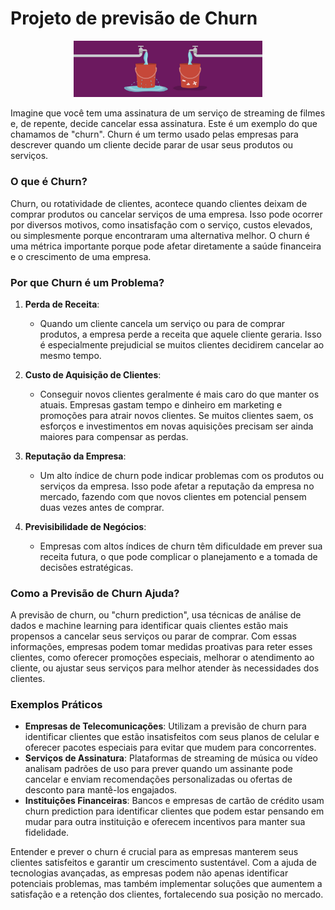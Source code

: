 # Projeto de previsão de Churn

<p align=center>
<img src="https://raw.githubusercontent.com/carlosfab/dsnp2/master/img/churnrate.jpg" width="60%"></p>


Imagine que você tem uma assinatura de um serviço de streaming de filmes e, de repente, decide cancelar essa assinatura. Este é um exemplo do que chamamos de "churn". Churn é um termo usado pelas empresas para descrever quando um cliente decide parar de usar seus produtos ou serviços.

### O que é Churn?

Churn, ou rotatividade de clientes, acontece quando clientes deixam de comprar produtos ou cancelar serviços de uma empresa. Isso pode ocorrer por diversos motivos, como insatisfação com o serviço, custos elevados, ou simplesmente porque encontraram uma alternativa melhor. O churn é uma métrica importante porque pode afetar diretamente a saúde financeira e o crescimento de uma empresa.

### Por que Churn é um Problema?

1. **Perda de Receita**:
   - Quando um cliente cancela um serviço ou para de comprar produtos, a empresa perde a receita que aquele cliente geraria. Isso é especialmente prejudicial se muitos clientes decidirem cancelar ao mesmo tempo.

2. **Custo de Aquisição de Clientes**:
   - Conseguir novos clientes geralmente é mais caro do que manter os atuais. Empresas gastam tempo e dinheiro em marketing e promoções para atrair novos clientes. Se muitos clientes saem, os esforços e investimentos em novas aquisições precisam ser ainda maiores para compensar as perdas.

3. **Reputação da Empresa**:
   - Um alto índice de churn pode indicar problemas com os produtos ou serviços da empresa. Isso pode afetar a reputação da empresa no mercado, fazendo com que novos clientes em potencial pensem duas vezes antes de comprar.

4. **Previsibilidade de Negócios**:
   - Empresas com altos índices de churn têm dificuldade em prever sua receita futura, o que pode complicar o planejamento e a tomada de decisões estratégicas.

### Como a Previsão de Churn Ajuda?

A previsão de churn, ou "churn prediction", usa técnicas de análise de dados e machine learning para identificar quais clientes estão mais propensos a cancelar seus serviços ou parar de comprar. Com essas informações, empresas podem tomar medidas proativas para reter esses clientes, como oferecer promoções especiais, melhorar o atendimento ao cliente, ou ajustar seus serviços para melhor atender às necessidades dos clientes.

### Exemplos Práticos

- **Empresas de Telecomunicações**: Utilizam a previsão de churn para identificar clientes que estão insatisfeitos com seus planos de celular e oferecer pacotes especiais para evitar que mudem para concorrentes.
- **Serviços de Assinatura**: Plataformas de streaming de música ou vídeo analisam padrões de uso para prever quando um assinante pode cancelar e enviam recomendações personalizadas ou ofertas de desconto para mantê-los engajados.
- **Instituições Financeiras**: Bancos e empresas de cartão de crédito usam churn prediction para identificar clientes que podem estar pensando em mudar para outra instituição e oferecem incentivos para manter sua fidelidade.


Entender e prever o churn é crucial para as empresas manterem seus clientes satisfeitos e garantir um crescimento sustentável. Com a ajuda de tecnologias avançadas, as empresas podem não apenas identificar potenciais problemas, mas também implementar soluções que aumentem a satisfação e a retenção dos clientes, fortalecendo sua posição no mercado.
